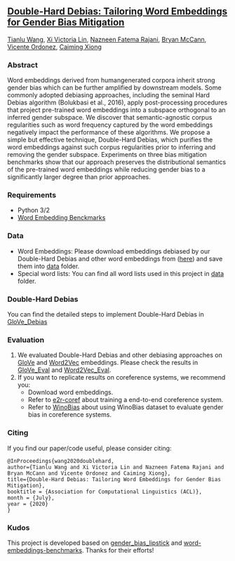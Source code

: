 ## [Double-Hard Debias: Tailoring Word Embeddings for Gender Bias Mitigation](https://arxiv.org/abs/2005.00965)
[Tianlu Wang](http://www.cs.virginia.edu/~tw8cb/), [Xi Victoria Lin](http://victorialin.net/), [Nazneen Fatema Rajani](http://www.nazneenrajani.com/), [Bryan McCann](https://bmccann.github.io/), [Vicente Ordonez](https://www.vicenteordonez.com/), [Caiming Xiong](http://cmxiong.com/)

### Abstract
Word embeddings derived from humangenerated corpora inherit strong gender bias which can be further amplified by downstream models. Some commonly adopted debiasing approaches, including the seminal Hard Debias algorithm (Bolukbasi et al., 2016), apply post-processing procedures that project pre-trained word embeddings into a subspace orthogonal to an inferred gender subspace. We discover that semantic-agnostic corpus regularities such as word frequency captured by the word embeddings negatively impact the performance of these algorithms. We propose a simple but effective technique, Double-Hard Debias, which purifies the word embeddings against such corpus regularities prior to inferring and removing the gender subspace. Experiments on three bias mitigation benchmarks show that our approach preserves the distributional semantics of the pre-trained word embeddings while reducing gender bias to a significantly larger degree than prior approaches.

### Requirements
- Python 3/2
- [Word Embedding Benckmarks](https://github.com/kudkudak/word-embeddings-benchmarks)

### Data
- Word Embeddings: Please download embeddings debiased by our Double-Hard Debias and other word embeddings from ([here](http://www.cs.virginia.edu/~tw8cb/word_embeddings/)) and save them into [data](double_hard_data) folder. 
- Special word lists: You can find all word lists used in this project in [data](double_hard_data) folder.

### Double-Hard Debias
You can find the detailed steps to implement Double-Hard Debias in [GloVe_Debias](./GloVe_Debias.ipynb)

### Evaluation
1. We evaluated Double-Hard Debias and other debiasing approaches on [GloVe](https://nlp.stanford.edu/pubs/glove.pdf) and [Word2Vec](https://papers.nips.cc/paper/5021-distributed-representations-of-words-and-phrases-and-their-compositionality.pdf) embeddings. Please check the results in [GloVe_Eval](./GloVe_Eval.ipynb)
and [Word2Vec_Eval](./Word2Vec_Eval.ipynb).
2. If you want to replicate results on coreference systems, we recommend you:
    - Download word embeddings.
    - Refer to [e2r-coref](https://github.com/kentonl/e2e-coref/tree/e2e) about training a end-to-end coreference system.
    - Refer to [WinoBias](https://github.com/uclanlp/corefBias) about using WinoBias dataset to evaluate gender bias in coreference systems.


### Citing
If you find our paper/code useful, please consider citing:

```
@InProceedings{wang2020doublehard,
author={Tianlu Wang and Xi Victoria Lin and Nazneen Fatema Rajani and Bryan McCann and Vicente Ordonez and Caiming Xiong},
title={Double-Hard Debias: Tailoring Word Embeddings for Gender Bias Mitigation},
booktitle = {Association for Computational Linguistics (ACL)},
month = {July},
year = {2020}
}
```

### Kudos
This project is developed based on [gender_bias_lipstick](https://github.com/gonenhila/gender_bias_lipstick) and [word-embeddings-benchmarks](https://github.com/kudkudak/word-embeddings-benchmarks). Thanks for their efforts!
